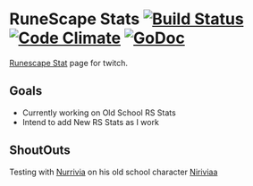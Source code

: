 # RuneScape Stats [![Build Status](https://travis-ci.org/rudes/runestats.svg?branch=master)](https://travis-ci.org/rudes/runestats) [![Code Climate](https://codeclimate.com/github/rudes/runestats/badges/gpa.svg)](https://codeclimate.com/github/rudes/runestats) [![GoDoc](https://godoc.org/github.com/rudes/runestats?status.svg)](https://godoc.org/github.com/rudes/runestats)

[Runescape Stat](http://runestats.stream/niriviaa) page for twitch.

## Goals

* Currently working on Old School RS Stats
* Intend to add New RS Stats as I work

## ShoutOuts

Testing with [Nurrivia](https://www.twitch.tv/nurrivia) on his old school
character [Niriviaa](http://services.runescape.com/m=hiscore_oldschool/hiscorepersonal.ws?user1=niriviaa)
